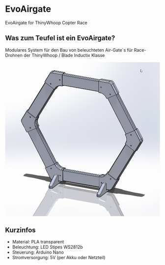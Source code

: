 # EvoAirgate
EvoAirgate for ThinyWhoop Copter Race

## Was zum Teufel ist ein EvoAirgate?
Modulares System für den Bau von beleuchteten Air-Gate`s für Race-Drohnen der ThinyWhoop / Blade Inductix Klasse

![EvoAirgate](/Media/EvoAirGate_01.png)

## Kurzinfos
* Material: PLA transparent
* Beleuchtung: LED Stipes WS2812b
* Steuerung: Arduino Nano
* Stromversorgung: 5V (per Akku oder Netzteil)
